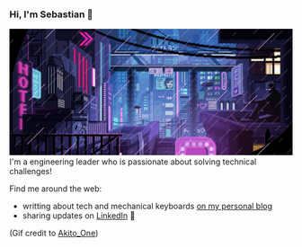 ### Hi, I'm Sebastian 👋
<img src="https://raw.githubusercontent.com/sebasrp/sebasrp/master/cyberpunk.pixelart.Akito_One.gif" alt="cyberpunk pixel art gif from Akito_One">
I'm a engineering leader who is passionate about solving technical challenges!

Find me around the web:
- writting about tech and mechanical keyboards [on my personal blog](http://sebasr.com)
- sharing updates on [LinkedIn](http://www.linkedin.com/in/sebasr) :briefcase:

(Gif credit to [Akito_One](https://steamcommunity.com/sharedfiles/filedetails/?id=1366661990))
<!--
**sebasrp/sebasrp** is a ✨ _special_ ✨ repository because its `README.md` (this file) appears on your GitHub profile.
-->
